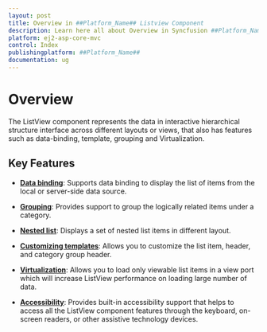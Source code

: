```yaml
---
layout: post
title: Overview in ##Platform_Name## Listview Component
description: Learn here all about Overview in Syncfusion ##Platform_Name## Listview component of Syncfusion Essential JS 2 and more.
platform: ej2-asp-core-mvc
control: Index
publishingplatform: ##Platform_Name##
documentation: ug
---
```


# Overview

The ListView component represents the data in interactive hierarchical structure interface across different layouts or views, that also has features such as data-binding, template, grouping and Virtualization.

## Key Features

* **[Data binding](../../listview/data-binding/)**: Supports data binding to display the list of items from the local or server-side data source.

* **[Grouping](../../listview/grouping/)**: Provides support to group the logically related items under a category.

* **[Nested list](../../listview/nested-list/)**:  Displays a set of nested list items in different layout.

* **[Customizing templates](../../listview/customizing-templates/)**: Allows you to customize the list item, header, and category group header.

* **[Virtualization](../../listview/virtualization/)**: Allows you to load only viewable list items in a view port which will increase ListView performance on loading large number of data.

* **[Accessibility](../../accessibility/)**: Provides built-in accessibility support that helps to access all the ListView component features through the keyboard, on-screen readers, or other assistive technology devices.
